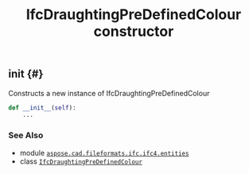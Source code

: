 ﻿---
title: IfcDraughtingPreDefinedColour constructor
second_title: Aspose.CAD for Python via .NET API References
description: 
type: docs
weight: 10
url: /python-net/aspose.cad.fileformats.ifc.ifc4.entities/ifcdraughtingpredefinedcolour/__init__/
is_root: false
---

## __init__ {#}

Constructs a new instance of IfcDraughtingPreDefinedColour



```python
def __init__(self):
    ...
```





### See Also
* module [`aspose.cad.fileformats.ifc.ifc4.entities`](../../)
* class [`IfcDraughtingPreDefinedColour`](/cad/python-net/aspose.cad.fileformats.ifc.ifc4.entities/ifcdraughtingpredefinedcolour)
